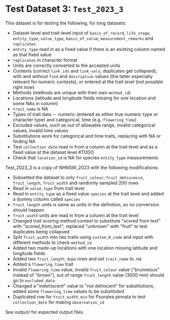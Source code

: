 
# Test Dataset 3: `Test_2023_3`

This dataset is for testing the following, for long datasets:
- Dataset-level and trait-level input of `basis_of_record`, `life_stage`, `entity_type`, `value_type`, `basis_of_value`, `measurement_remarks` and `replicates`
- `entity_type` read in as a fixed value if there is an existing column named as that fixed value
- `replicates` in character format
- Units are correctly converted to the accepted units
- Contexts (correct `link_ids` and `link_vals`; duplicates get collapsed), with and without `find` and `description` values (the latter especially relevant for numeric contexts), or entered at the trait level (not possible right now)
- Methods (methods are unique with their own `method_id`)
- Locations (latitude and longitude fields missing for one location and some NAs in column)
- `trait_name` is NA
- Types of trait data -- numeric (entered as either true numeric type or character type) and categorical, time (e.g. `flowering_time`)
- Excluded values, such as out of allowable range, invalid categorical values, invalid time values
- Substitutions work for categorical and time traits, replacing with NA or finding NA
- Test `collection_date` read in from a column at the trait level and as a fixed value at the dataset level #TODO
- Check that `location_id` is NA for species `entity_type` measurements


Test_2023_3 is a copy of NHNSW_2023 with the following modifications:
- Subsetted the dataset to only `fruit_colour`, `fruit_dehiscence`, `fruit_length`, `fruit_width` and randomly sampled 200 rows
- Read in `value_type` from trait level
- Read in `entity_type` as a fixed value `species` at the trait level and added a dummy column called `species`
- `fruit_length` units is same as units in the definition, so no conversion should happen
- `fruit_width` units are read in from a column at the trait level
- Changed trait scoring method context to substitute "scored from text" with "scored_from_text", replaced "unknown" with "fruit" to test duplicates being collapsed
- Split `fruit_width` into two traits using `custom_R_code` and input with different methods to check `method_id`
- Added two made-up locations with one location missing latitude and longitude fields
- Added two `fruit_length_dupe` rows and set `trait_name` to .na
- Added a `flowering_time` trait
- Invalid `flowering_time` value, invalid `fruit_colour` value ("brunneous" instead of "brown"), out of range `fruit_length` value (3000 mm) should go to `excluded_data`
- Changed a "indehiscent" value to "not dehiscent" for substitutions, added some `flowering_time` values to be substituted
- Duplicated row for `fruit_width_min` for Psoralea pinnata to test `collection_date` for making `observation_id`

See output/ for expected output files.
